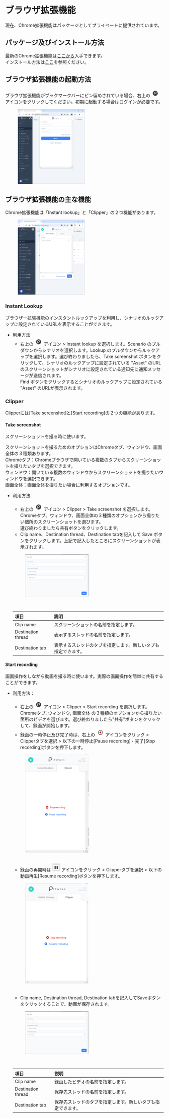 # ブラウザ拡張機能

現在、Chrome拡張機能はパッケージとしてプライベートに提供されています。

## パッケージ及びインストール方法
最新のChrome拡張機能は[ここから](https://drive.google.com/drive/folders/1KQhEO_SMMr_kfwVEthifNThVUM6TRTbh?usp=drive_link)入手できます。<br>
インストール方法は[ここ](install.md)を参照ください。

## ブラウザ拡張機能の起動方法
ブラウザ拡張機能がブックマークバーにピン留めされている場合、右上の ![](../../.gitbook/assets/pitwall_browser_extension_icon.png) アイコンをクリックしてください。初期に起動する場合はログインが必要です。

<figure><img src="../../.gitbook/assets/browser_extension_login_ja.png" width="50%" alt="PITWALL拡張機能"></figure>

## ブラウザ拡張機能の主な機能
Chrome拡張機能は「Instant lookup」と「Clipper」の２つ機能があります。

<figure><img src="../../.gitbook/assets/pitwall_browser_extension_ja.png" width="50%" alt="PITWALL拡張機能"></figure>

### Instant Lookup
ブラウザー拡張機能のインスタントルックアップを利用し、シナリオのルックアップに設定されているURLを表示することができます。

- 利用方法
  - 右上の ![](../../.gitbook/assets/pitwall_browser_extension_icon.png) アイコン > Instant lookup を選択します。Scenario のプルダウンからシナリオを選択します。Lookup のプルダウンからルックアップを選択します。選び終わりましたら、Take screenshot ボタンをクリックして、シナリオのルックアップに設定されている "Asset" のURLのスクリーンショットがシナリオに設定されている通知先に通知メッセージが送信されます。<br>
  Find ボタンをクリックするとシナリオのルックアップに設定されている "Asset" のURLが表示されます。


### Clipper
Clipperには[Take screenshot]と[Start recording]の２つの機能があります。

#### Take screenshot
スクリーンショットを撮る時に使います。

スクリーンショットを撮るためのオプションはChromeタブ、ウィンドウ、画面全体の３種類あります。<br>
Chromeタブ：Chromeブラウザで開いている複数のタブからスクリーンショットを撮りたいタブを選択できます。<br>
ウィンドウ：開いている複数のウィンドウからスクリーンショットを撮りたいウィンドウを選択できます。<br>
画面全体：画面全体を撮りたい場合に利用するオプションです。

- 利用方法
  - 右上の ![](../../.gitbook/assets/pitwall_browser_extension_icon.png) アイコン > Clipper > Take screenshot を選択します。<br>
  Chromeタブ、ウィンドウ、画面全体の３種類のオプションから撮りたい個所のスクリーンショットを選びます。<br>
  選び終わりましたら共有ボタンをクリックします。
  - Clip name、Destination thread、Destination tabを記入して Save ボタンをクリックします。上記で記入したところにスクリーンショットが表示されます。<br>
  <figure><img src="../../.gitbook/assets/browser_extension_save_clip_ja.png" width="50%" alt="Clipper"></figure><br>

  | 項目 | 説明 |
  | - | - |
  | Clip name | スクリーンショットの名前を指定します。 |
  | Destination thread | 表示するスレッドの名前を指定します。 |
  | Destination tab | 表示するスレッドのタブを指定します。新しいタブも指定できます。 |

#### Start recording
画面操作をしながら動画を撮る時に使います。実際の画面操作を簡単に共有することができます。

- 利用方法：
  - 右上の ![](../../.gitbook/assets/pitwall_browser_extension_icon.png) アイコン > Clipper > Start recording を選択します。Chromeタブ, ウィンドウ, 画面全体 の３種類のオプションから撮りたい箇所のビデオを選びます。選び終わりましたら"共有"ボタンをクリックして、録画が開始します。
  - 録画の一時停止及び完了時は、右上の ![](../../.gitbook/assets/browser_extension_stop_icon.png) アイコンをクリック > Clipperタブを選択 > 以下の一時停止[Pause recording]・完了[Stop recording]ボタンを押下します。
  <figure><img src="../../.gitbook/assets/browser_extension_stoppause_ja.png" width="50%"></figure><br>

  - 録画の再開時は ![](../../.gitbook/assets/browser_extension_pause_icon.png) アイコンをクリック > Clipperタブを選択 > 以下の動画再生[Resume recording]ボタンを押下します。
  <figure><img src="../../.gitbook/assets/browser_extension_resume_ja.png" width="50%"></figure><br>

  - Clip name, Destination thread, Destination tabを記入してSaveボタンをクリックすることで、動画が保存されます。<br>
  <figure><img src="../../.gitbook/assets/browser_extension_save_clip_ja.png" width="50%"></figure><br>

  | 項目 | 説明 |
  | - | - | 
  | Clip name | 録画したビデオの名前を指定します。 | 
  | Destination thread | 保存先スレッドの名前を指定します。 | 
  | Destination tab | 保存先スレッドのタブを指定します。新しいタブも指定できます。 | 